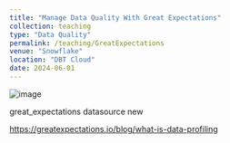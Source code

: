 ```yaml
---
title: "Manage Data Quality With Great Expectations"
collection: teaching
type: "Data Quality"
permalink: /teaching/GreatExpectations
venue: "Snowflake"
location: "DBT Cloud"
date: 2024-06-01
---
```



![image](https://github.com/user-attachments/assets/fda20b99-102f-4321-87bd-461e10fb0581)

great_expectations datasource new


https://greatexpectations.io/blog/what-is-data-profiling

